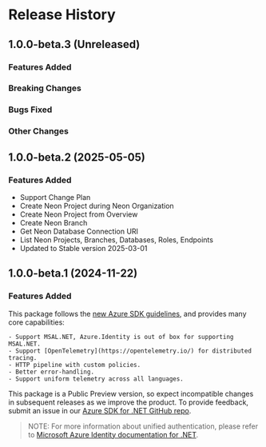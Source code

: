 # Release History

## 1.0.0-beta.3 (Unreleased)

### Features Added

### Breaking Changes

### Bugs Fixed

### Other Changes

## 1.0.0-beta.2 (2025-05-05)

### Features Added

- Support Change Plan
- Create Neon Project during Neon Organization
- Create Neon Project from Overview
- Create Neon Branch
- Get Neon Database Connection URI
- List Neon Projects, Branches, Databases, Roles, Endpoints
- Updated to Stable version 2025-03-01


## 1.0.0-beta.1 (2024-11-22)

### Features Added

This package follows the [new Azure SDK guidelines](https://azure.github.io/azure-sdk/general_introduction.html), and provides many core capabilities:

    - Support MSAL.NET, Azure.Identity is out of box for supporting MSAL.NET.
    - Support [OpenTelemetry](https://opentelemetry.io/) for distributed tracing.
    - HTTP pipeline with custom policies.
    - Better error-handling.
    - Support uniform telemetry across all languages.

This package is a Public Preview version, so expect incompatible changes in subsequent releases as we improve the product. To provide feedback, submit an issue in our [Azure SDK for .NET GitHub repo](https://github.com/Azure/azure-sdk-for-net/issues).

> NOTE: For more information about unified authentication, please refer to [Microsoft Azure Identity documentation for .NET](https://docs.microsoft.com/dotnet/api/overview/azure/identity-readme?view=azure-dotnet).

